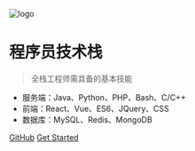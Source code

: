 ![logo](https://docsify.js.org/_media/icon.svg)

# 程序员技术栈

> 全栈工程师需具备的基本技能

* 服务端：Java、Python、PHP、Bash、C/C++
* 前端：React、Vue、ES6、JQuery、CSS
* 数据库：MySQL、Redis、MongoDB

[GitHub](https://github.com/huangro/program.git)
[Get Started](#Headline)
